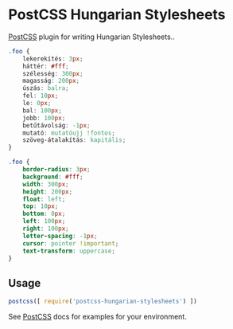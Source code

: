 # PostCSS Hungarian Stylesheets

[PostCSS] plugin for writing Hungarian Stylesheets..

[PostCSS]: https://github.com/postcss/postcss

```css
.foo {
    lekerekítés: 3px;
    háttér: #fff;
    szélesség: 300px;
    magasság: 200px;
    úszás: balra;
    fel: 10px;
    le: 0px;
    bal: 100px;
    jobb: 100px;
    betűtávolság: -1px;
    mutató: mutatóujj !fontos;
    szöveg-átalakítás: kapitális;
}
```

```css
.foo {
    border-radius: 3px;
    background: #fff;
    width: 300px;
    height: 200px;
    float: left;
    top: 10px;
    bottom: 0px;
    left: 100px;
    right: 100px;
    letter-spacing: -1px;
    cursor: pointer !important;
    text-transform: uppercase;
}
```

## Usage

```js
postcss([ require('postcss-hungarian-stylesheets') ])
```

See [PostCSS] docs for examples for your environment.
